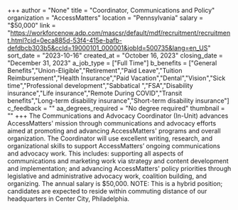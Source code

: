 +++
author = "None"
title = "Coordinator, Communications and Policy"
organization = "AccessMatters"
location = "Pennsylvania"
salary = "$50,000"
link = "https://workforcenow.adp.com/mascsr/default/mdf/recruitment/recruitment.html?cid=0eca885d-53f4-415e-bafb-defdbcb303b5&ccId=19000101_000001&jobId=500735&lang=en_US"
sort_date = "2023-10-16"
created_at = "October 16, 2023"
closing_date = "December 31, 2023"
a_job_type = ["Full Time"]
b_benefits = ["General Benefits","Union-Eligible","Retirement","Paid Leave","Tuition Reimbursement","Health Insurance","Paid Vacation","Dental","Vision","Sick time","Professional development","Sabbatical ","FSA","Disability insurance","Life insurance","Remote During COVID","Transit benefits","Long-term disability insurance","Short-term disability insurance"]
c_feedback = ""
aa_degrees_required = "No degree required"
thumbnail = ""
+++
The Communications and Advocacy Coordinator (In-Unit) advances AccessMatters' mission through communications and advocacy efforts aimed at promoting and advancing AccessMatters' programs and overall organization. The Coordinator will use excellent writing, research, and organizational skills to support AccessMatters’ ongoing communications and advocacy work. This includes: supporting all aspects of communications and marketing work via strategy and content development and implementation; and advancing AccessMatters' policy priorities through legislative and administrative advocacy work, coalition building, and organizing. The annual salary is $50,000. NOTE: This is a hybrid position; candidates are expected to reside within commuting distance of our headquarters in Center City, Philadelphia.